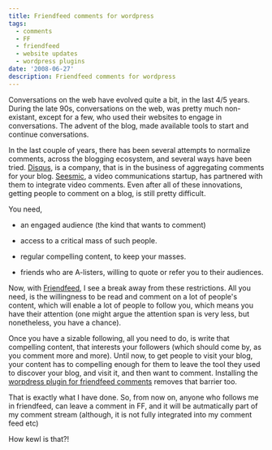 ```yaml
---
title: Friendfeed comments for wordpress
tags:
  - comments
  - FF
  - friendfeed
  - website updates
  - wordpress plugins
date: '2008-06-27'
description: Friendfeed comments for wordpress
---
```


Conversations on the web have evolved quite a bit, in the last 4/5 years. During the late 90s, conversations on the web, was pretty much non-existant, except for a few, who used their websites to engage in conversations. The advent of the blog, made available tools to start and continue conversations. 

In the last couple of years, there has been several attempts to normalize comments, across the blogging ecosystem, and several ways have been tried. [Disqus][0], is a company, that is in the business of aggregating comments for your blog. [Seesmic][1], a video communications startup, has partnered with them to integrate video comments. Even after all of these innovations, getting people to comment on a blog, is still pretty difficult. 

You need, 

- an engaged audience (the kind that wants to comment)

- access to a critical mass of such people.

- regular compelling content, to keep your masses.

- friends who are A-listers, willing to quote or refer you to their audiences.

Now, with [Friendfeed][2], I see a break away from these restrictions. All you need, is the willingness to be read and comment on a lot of people's content, which will enable a lot of people to follow you, which means you have their attention (one might argue the attention span is very less, but nonetheless, you have a chance).

Once you have a sizable following, all you need to do, is write that compelling content, that interests your followers (which should come by, as you comment more and more). Until now, to get people to visit your blog, your content has to compelling enough for them to leave the tool they used to discover your blog, and visit it, and then want to comment. Installing the [worpdress plugin for friendfeed comments][3] removes that barrier too.

That is exactly what I have done. So, from now on, anyone who follows me in friendfeed, can leave a comment in FF, and it will be autmatically part of my comment stream (although, it is not fully integrated into my comment feed etc)

How kewl is that?!


[0]: http://disqus.com
[1]: http://seesmic.com
[2]: http://friendfeed.com/shivanand
[3]: http://wordpress.org/extend/plugins/friendfeed-comments/